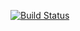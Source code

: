 [![Build Status](https://app.travis-ci.com/kevinkenzhao/WinUpdate.svg?branch=main)](https://app.travis-ci.com/kevinkenzhao/WinUpdate)
